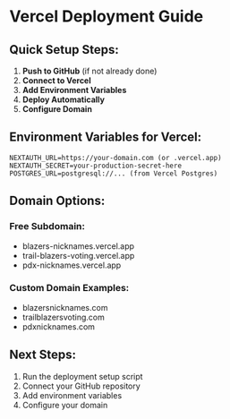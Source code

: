 # Vercel Deployment Guide

## Quick Setup Steps:

1. **Push to GitHub** (if not already done)
2. **Connect to Vercel**
3. **Add Environment Variables**
4. **Deploy Automatically**
5. **Configure Domain**

## Environment Variables for Vercel:

```
NEXTAUTH_URL=https://your-domain.com (or .vercel.app)
NEXTAUTH_SECRET=your-production-secret-here
POSTGRES_URL=postgresql://... (from Vercel Postgres)
```

## Domain Options:

### Free Subdomain:
- blazers-nicknames.vercel.app
- trail-blazers-voting.vercel.app
- pdx-nicknames.vercel.app

### Custom Domain Examples:
- blazersnicknames.com
- trailblazersvoting.com
- pdxnicknames.com

## Next Steps:
1. Run the deployment setup script
2. Connect your GitHub repository
3. Add environment variables
4. Configure your domain
